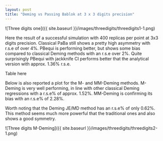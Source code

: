```yaml
---
layout: post
title: "Deming vs Passing Bablok at 3 x 3 digits precision"
---
```


![Three digits one]({{ site.baseurl }}/images/threedigits/threedigits1-1.png)


Here the result of a successful simulation with 400 replicas per point at 3x3 digits precision. Classical PaBa still shows a pretty high asymmetry with r.s.e of over 4%. PBequi is performing better, but shows some bias compared to classical Deming methods with an r.s.e over 2%. Quite surprisingly PBequi with jackknife CI performs better that the analytical version with approx. 1.36% r.s.e.


Table here


Below is also reported a plot for the M- and MM-Deming methods. M-Deming is very well performing, in line with other classical Deming regressions with a r.s.e% of approx. 1.52%. MM-Deming is confirming its bias with an r.s.e% of 2.28%.

Worth noting that the Deming JE/MD method has an r.s.e% of only 0.62%. This method seems much more powerful that the traditional ones and also shows a good symmetry.

![Three digits M-Deming]({{ site.baseurl }}/images/threedigits/threedigits2-1.png)